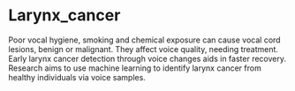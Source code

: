 # Larynx_cancer
Poor vocal hygiene, smoking and chemical exposure can cause vocal cord lesions, benign or malignant. They affect voice quality, needing treatment. Early larynx cancer detection through voice changes aids in faster recovery. Research aims to use machine learning to identify larynx cancer from healthy individuals via voice samples.
